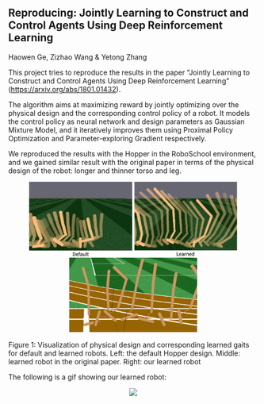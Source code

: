 ## Reproducing: Jointly Learning to Construct and Control Agents Using Deep Reinforcement Learning
Haowen Ge, Zizhao Wang & Yetong Zhang



This project tries to reproduce the results in the paper "Jointly Learning to Construct and Control Agents Using Deep Reinforcement Learning" (https://arxiv.org/abs/1801.01432). 

The algorithm  aims at maximizing reward by jointly optimizing over the physical design and the corresponding control policy of a robot. It models the control policy as neural network and design parameters as Gaussian Mixture Model, and it iteratively improves them using Proximal Policy Optimization and Parameter-exploring Gradient respectively.

We reproduced the results with the Hopper in the RoboSchool environment, and we gained similar result with the original paper in terms of the physical design of the robot: longer and thinner torso and leg.

<p align="middle">
  <img src="./readme_imgs/hopper_design_default.png" height="150" />
  <img src="./readme_imgs/hopper_design_orig.png" height="150" /> 
  <img src="./readme_imgs/hopper_design_reproduced.png" height="150" /> 
</p>
Figure 1: Visualization of physical design and corresponding learned gaits for default and learned
robots. Left: the default Hopper design. Middle: learned robot in the original paper. Right: our learned robot

The following is a gif showing our learned robot:

<p align="middle">
  <img src="./readme_imgs/gait.gif" height="250" />
</p>

